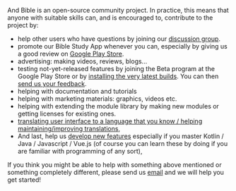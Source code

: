 And Bible is an open-source community project. In practice, this means that anyone with suitable skills can, and is encouraged to, contribute to the project by: 

- help other users who have questions by joining our [discussion group](https://groups.google.com/g/and-bible).
- promote our Bible Study App whenever you can, especially by giving us a good review on [Google Play Store](https://play.google.com/store/apps/details?id=net.bible.android.activity).
- advertising: making videos, reviews, blogs...
- testing not-yet-released features by joining the Beta program at the Google Play Store or by [installing the very latest builds](https://github.com/AndBible/and-bible/releases). You can then [send us your feedback](https://github.com/AndBible/and-bible/issues).
- helping with documentation and tutorials
- helping with marketing materials: graphics, videos etc. 
- helping with extending the module library by making new modules or getting licenses for existing ones.
- [translating user interface to a language that you know / helping maintaining/improving translations](https://github.com/AndBible/and-bible/wiki/Translating-User-Interface),
- And last, help us [develop new features](https://github.com/AndBible/and-bible/issues?q=is%3Aissue+is%3Aopen+label%3A%22Type%3A+Feature%22) especially if you master Kotlin / Java / Javascript / Vue.js (of course you can learn these by doing if you are familiar with programming of any sort),


If you think you might be able to help with something above mentioned or something completely different, please send us [email](mailto:help.andbible@gmail.com) and we will help you get started!  